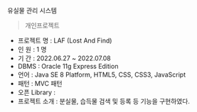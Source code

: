 유실물 관리 시스템

> 개인프로젝트

- 프로젝트 명 : LAF (Lost And Find) <br>
- 인 원 : 1 명 <br>
- 기 간 : 2022.06.27 ~ 2022.07.08 <br>
- DBMS : Oracle 11g Express Edition <br>
- 언어 : Java SE 8 Platform, HTML5, CSS, CSS3, JavaScript <br>
- 패턴 : MVC 패턴 <br>
- 오픈 Library : <br>
- 프로젝트 소개 : 분실물, 습득물 검색 및 등록 등 기능을 구현하였다. <br>